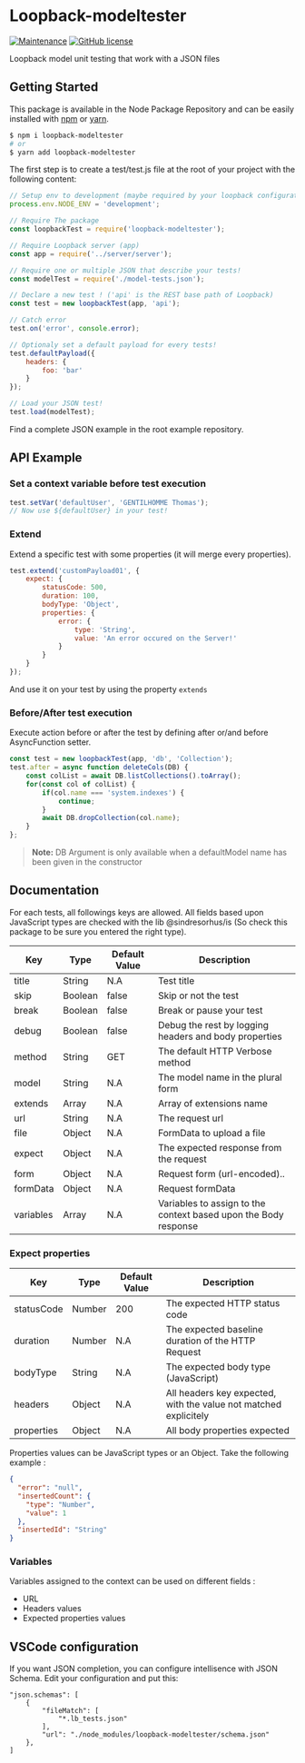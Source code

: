 # Loopback-modeltester
[![Maintenance](https://img.shields.io/badge/Maintained%3F-yes-green.svg)](https://github.com/fraxken/loopback-modeltester/graphs/commit-activity)
[![GitHub license](https://img.shields.io/github/license/Naereen/StrapDown.js.svg)](https://github.com/fraxken/loopback-modeltester/blob/master/LICENSE)

Loopback model unit testing that work with a JSON files

## Getting Started

This package is available in the Node Package Repository and can be easily installed with [npm](https://docs.npmjs.com/getting-started/what-is-npm) or [yarn](https://yarnpkg.com).

```bash
$ npm i loopback-modeltester
# or
$ yarn add loopback-modeltester
``` 

The first step is to create a test/test.js file at the root of your project with the following content:

```js
// Setup env to development (maybe required by your loopback configuration)
process.env.NODE_ENV = 'development';

// Require The package
const loopbackTest = require('loopback-modeltester');

// Require Loopback server (app)
const app = require('../server/server');

// Require one or multiple JSON that describe your tests!
const modelTest = require('./model-tests.json');

// Declare a new test ! ('api' is the REST base path of Loopback)
const test = new loopbackTest(app, 'api');

// Catch error
test.on('error', console.error);

// Optionaly set a default payload for every tests!
test.defaultPayload({
    headers: {
        foo: 'bar'
    }
});

// Load your JSON test!
test.load(modelTest);
```

Find a complete JSON example in the root example repository.

## API Example

### Set a context variable before test execution

```js
test.setVar('defaultUser', 'GENTILHOMME Thomas');
// Now use ${defaultUser} in your test!
```

### Extend

Extend a specific test with some properties (it will merge every properties).

```js
test.extend('customPayload01', {
    expect: {
        statusCode: 500,
        duration: 100,
        bodyType: 'Object',
        properties: {
            error: {
                type: 'String',
                value: 'An error occured on the Server!'
            }
        }
    }
});
```
And use it on your test by using the property `extends`

### Before/After test execution

Execute action before or after the test by defining after or/and before AsyncFunction setter.

```js
const test = new loopbackTest(app, 'db', 'Collection');
test.after = async function deleteCols(DB) {
	const colList = await DB.listCollections().toArray();
	for(const col of colList) {
		if(col.name === 'system.indexes') {
			continue;
		}
		await DB.dropCollection(col.name);
	}
};
```

> **Note:** DB Argument is only available when a defaultModel name has been given in the constructor

## Documentation

For each tests, all followings keys are allowed. All fields based upon JavaScript types are checked with the lib @sindresorhus/is (So check this package to be sure you entered the right type).

| Key | Type | Default Value | Description |
| --- | --- | --- | --- |
| title | String | N.A | Test title |
| skip | Boolean | false | Skip or not the test |
| break | Boolean | false | Break or pause your test |
| debug | Boolean | false | Debug the rest by logging headers and body properties |
| method | String | GET | The default HTTP Verbose method |
| model | String | N.A | The model name in the plural form |
| extends | Array<String> | N.A | Array of extensions name |
| url | String | N.A | The request url |
| file | Object | N.A | FormData to upload a file |
| expect | Object | N.A | The expected response from the request |
| form | Object | N.A | Request form (url-encoded).. |
| formData | Object | N.A | Request formData |
| variables | Array | N.A | Variables to assign to the context based upon the Body response | 

### Expect properties

| Key | Type | Default Value | Description |
| --- | --- | --- | --- |
| statusCode | Number | 200 | The expected HTTP status code |
| duration | Number | N.A | The expected baseline duration of the HTTP Request |
| bodyType | String | N.A | The expected body type (JavaScript) |
| headers | Object | N.A | All headers key expected, with the value not matched explicitely |
| properties | Object | N.A | All body properties expected |

Properties values can be JavaScript types or an Object. Take the following example : 

```json
{
  "error": "null",
  "insertedCount": {
    "type": "Number",
    "value": 1
  },
  "insertedId": "String"
}
```

### Variables

Variables assigned to the context can be used on different fields : 

- URL
- Headers values
- Expected properties values

## VSCode configuration

If you want JSON completion, you can configure intellisence with JSON Schema. Edit your configuration and put this:

```
"json.schemas": [
    {
        "fileMatch": [
            "*.lb_tests.json"
        ],
        "url": "./node_modules/loopback-modeltester/schema.json"
    },
]
```

